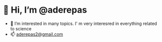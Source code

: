 # 👋 Hi, I’m @aderepas
- 🔭 I’m interested in many topics. I' m very interesred in everything related to science
- 📫 aderepas2@gmail.com

<!---
aderepas/aderepas is a ✨ special ✨ repository because its `README.md` (this file) appears on your GitHub profile.
You can click the Preview link to take a look at your changes.
--->
